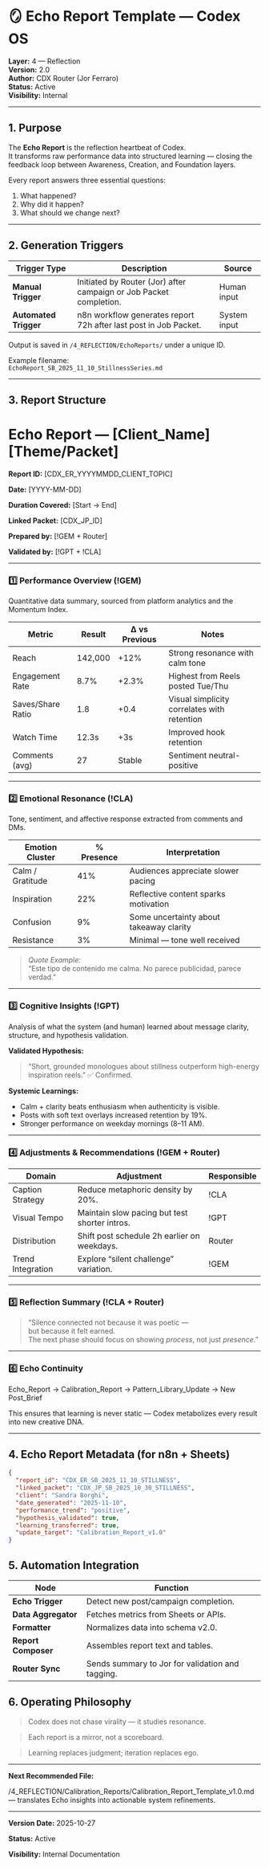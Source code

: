 # 🪞 Echo Report Template — Codex OS  
**Layer:** 4 — Reflection  
**Version:** 2.0  
**Author:** CDX Router (Jor Ferraro)  
**Status:** Active  
**Visibility:** Internal  

---

## 1. Purpose

The **Echo Report** is the reflection heartbeat of Codex.  
It transforms raw performance data into structured learning — closing the feedback loop between Awareness, Creation, and Foundation layers.

Every report answers three essential questions:
1. What happened?  
2. Why did it happen?  
3. What should we change next?

---

## 2. Generation Triggers

| Trigger Type | Description | Source |
|---------------|-------------|--------|
| **Manual Trigger** | Initiated by Router (Jor) after campaign or Job Packet completion. | Human input |
| **Automated Trigger** | n8n workflow generates report 72h after last post in Job Packet. | System input |

Output is saved in `/4_REFLECTION/EchoReports/` under a unique ID.

Example filename:  
`EchoReport_SB_2025_11_10_StillnessSeries.md`

---

## 3. Report Structure

# **Echo Report — [Client_Name] [Theme/Packet]**

  

**Report ID:** [CDX_ER_YYYYMMDD_CLIENT_TOPIC]

**Date:** [YYYY-MM-DD]

**Duration Covered:** [Start → End]

**Linked Packet:** [CDX_JP_ID]

**Prepared by:** [!GEM + Router]

**Validated by:** [!GPT + !CLA]


---

### 1️⃣ Performance Overview (!GEM)

Quantitative data summary, sourced from platform analytics and the Momentum Index.

| Metric | Result | Δ vs Previous | Notes |
|--------|--------|---------------|-------|
| Reach | 142,000 | +12% | Strong resonance with calm tone |
| Engagement Rate | 8.7% | +2.3% | Highest from Reels posted Tue/Thu |
| Saves/Share Ratio | 1.8 | +0.4 | Visual simplicity correlates with retention |
| Watch Time | 12.3s | +3s | Improved hook retention |
| Comments (avg) | 27 | Stable | Sentiment neutral-positive |

---

### 2️⃣ Emotional Resonance (!CLA)

Tone, sentiment, and affective response extracted from comments and DMs.

| Emotion Cluster | % Presence | Interpretation |
|------------------|-------------|----------------|
| Calm / Gratitude | 41% | Audiences appreciate slower pacing |
| Inspiration | 22% | Reflective content sparks motivation |
| Confusion | 9% | Some uncertainty about takeaway clarity |
| Resistance | 3% | Minimal — tone well received |

> _Quote Example:_  
> “Este tipo de contenido me calma. No parece publicidad, parece verdad.”

---

### 3️⃣ Cognitive Insights (!GPT)

Analysis of what the system (and human) learned about message clarity, structure, and hypothesis validation.

**Validated Hypothesis:**  
> “Short, grounded monologues about stillness outperform high-energy inspiration reels.” ✅ Confirmed.

**Systemic Learnings:**  
- Calm + clarity beats enthusiasm when authenticity is visible.  
- Posts with soft text overlays increased retention by 19%.  
- Stronger performance on weekday mornings (8–11 AM).  

---

### 4️⃣ Adjustments & Recommendations (!GEM + Router)

| Domain | Adjustment | Responsible |
|--------|-------------|-------------|
| Caption Strategy | Reduce metaphoric density by 20%. | !CLA |
| Visual Tempo | Maintain slow pacing but test shorter intros. | !GPT |
| Distribution | Shift post schedule 2h earlier on weekdays. | Router |
| Trend Integration | Explore “silent challenge” variation. | !GEM |

---

### 5️⃣ Reflection Summary (!CLA + Router)

> “Silence connected not because it was poetic —  
> but because it felt earned.  
> The next phase should focus on showing *process*, not just *presence*.”

---

### 6️⃣ Echo Continuity


Echo_Report → Calibration_Report → Pattern_Library_Update → New Post_Brief


This ensures that learning is never static — Codex metabolizes every result into new creative DNA.

---

## 4. Echo Report Metadata (for n8n + Sheets)

```json
{
  "report_id": "CDX_ER_SB_2025_11_10_STILLNESS",
  "linked_packet": "CDX_JP_SB_2025_10_30_STILLNESS",
  "client": "Sandra Borghi",
  "date_generated": "2025-11-10",
  "performance_trend": "positive",
  "hypothesis_validated": true,
  "learning_transferred": true,
  "update_target": "Calibration_Report_v1.0"
}


```
## **5. Automation Integration**

|**Node**|**Function**|
|---|---|
|**Echo Trigger**|Detect new post/campaign completion.|
|**Data Aggregator**|Fetches metrics from Sheets or APIs.|
|**Formatter**|Normalizes data into schema v2.0.|
|**Report Composer**|Assembles report text and tables.|
|**Router Sync**|Sends summary to Jor for validation and tagging.|

## **6. Operating Philosophy**

  

> Codex does not chase virality — it studies resonance.

> Each report is a mirror, not a scoreboard.

> Learning replaces judgment; iteration replaces ego.

---

**Next Recommended File:**

/4_REFLECTION/Calibration_Reports/Calibration_Report_Template_v1.0.md — translates Echo insights into actionable system refinements.

---

**Version Date:** 2025-10-27

**Status:** Active

**Visibility:** Internal Documentation
